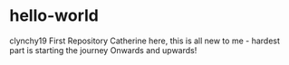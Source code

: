 # hello-world
clynchy19 First Repository
Catherine here, this is all new to me - hardest part is starting the journey
Onwards and upwards!

